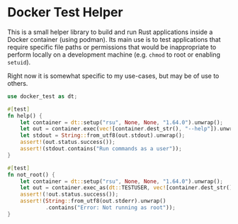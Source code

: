 # Docker Test Helper

This is a small helper library to build and run Rust applications inside a
Docker container (using podman). Its main use is to test applications that
require specific file paths or permissions that would be inappropriate to
perform locally on a development machine (e.g. `chmod` to root or enabling
`setuid`).

Right now it is somewhat specific to my use-cases, but may be of use to others.

```rust
use docker_test as dt;

#[test]
fn help() {
    let container = dt::setup("rsu", None, None, "1.64.0").unwrap();
    let out = container.exec(vec![container.dest_str(), "--help"]).unwrap();
    let stdout = String::from_utf8(out.stdout).unwrap();
    assert!(out.status.success());
    assert!(stdout.contains("Run commands as a user"));
}

#[test]
fn not_root() {
    let container = dt::setup("rsu", None, None, "1.64.0").unwrap();
    let out = container.exec_as(dt::TESTUSER, vec![container.dest_str(), "/bin/ls"]).unwrap();
    assert!(!out.status.success());
    assert!(String::from_utf8(out.stderr).unwrap()
            .contains("Error: Not running as root"));
}
```
